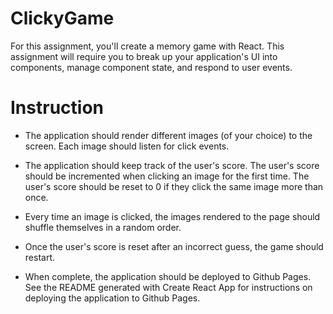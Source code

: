 # ClickyGame
For this assignment, you'll create a memory game with React. This assignment will require you to break up your application's UI into components, manage component state, and respond to user events.

# Instruction
* The application should render different images (of your choice) to the screen. Each image should listen for click events.


* The application should keep track of the user's score. The user's score should be incremented when clicking an image for the first time. The user's score should be reset to 0 if they click the same image more than once.


* Every time an image is clicked, the images rendered to the page should shuffle themselves in a random order.


* Once the user's score is reset after an incorrect guess, the game should restart.


* When complete, the application should be deployed to Github Pages. See the README generated with Create React App for instructions on deploying the application to Github Pages.
